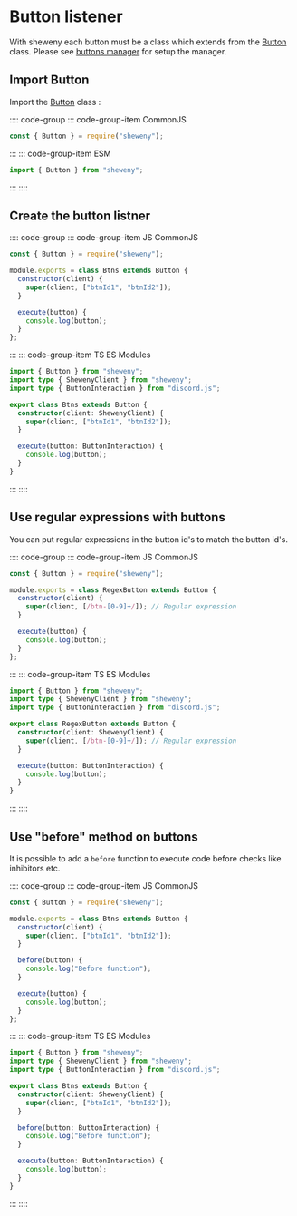 # Button listener

With sheweny each button must be a class which extends from the [Button](../../doc/structures/Button.md) class.
Please see [buttons manager](../managers/buttons) for setup the manager.

## Import Button

Import the [Button](../../doc/structures/Button.md) class :

:::: code-group
::: code-group-item CommonJS

```js
const { Button } = require("sheweny");
```

:::
::: code-group-item ESM

```js
import { Button } from "sheweny";
```

:::
::::

## Create the button listner

:::: code-group
::: code-group-item JS CommonJS

```js
const { Button } = require("sheweny");

module.exports = class Btns extends Button {
  constructor(client) {
    super(client, ["btnId1", "btnId2"]);
  }

  execute(button) {
    console.log(button);
  }
};
```

:::
::: code-group-item TS ES Modules

```ts
import { Button } from "sheweny";
import type { ShewenyClient } from "sheweny";
import type { ButtonInteraction } from "discord.js";

export class Btns extends Button {
  constructor(client: ShewenyClient) {
    super(client, ["btnId1", "btnId2"]);
  }

  execute(button: ButtonInteraction) {
    console.log(button);
  }
}
```

:::
::::

## Use regular expressions with buttons

You can put regular expressions in the button id's to match the button id's.

:::: code-group
::: code-group-item JS CommonJS

```js
const { Button } = require("sheweny");

module.exports = class RegexButton extends Button {
  constructor(client) {
    super(client, [/btn-[0-9]+/]); // Regular expression
  }

  execute(button) {
    console.log(button);
  }
};
```

:::
::: code-group-item TS ES Modules

```ts
import { Button } from "sheweny";
import type { ShewenyClient } from "sheweny";
import type { ButtonInteraction } from "discord.js";

export class RegexButton extends Button {
  constructor(client: ShewenyClient) {
    super(client, [/btn-[0-9]+/]); // Regular expression
  }

  execute(button: ButtonInteraction) {
    console.log(button);
  }
}
```

:::
::::

## Use "before" method on buttons

It is possible to add a `before` function to execute code before checks like inhibitors etc.

:::: code-group
::: code-group-item JS CommonJS

```js
const { Button } = require("sheweny");

module.exports = class Btns extends Button {
  constructor(client) {
    super(client, ["btnId1", "btnId2"]);
  }

  before(button) {
    console.log("Before function");
  }

  execute(button) {
    console.log(button);
  }
};
```

:::
::: code-group-item TS ES Modules

```ts
import { Button } from "sheweny";
import type { ShewenyClient } from "sheweny";
import type { ButtonInteraction } from "discord.js";

export class Btns extends Button {
  constructor(client: ShewenyClient) {
    super(client, ["btnId1", "btnId2"]);
  }

  before(button: ButtonInteraction) {
    console.log("Before function");
  }

  execute(button: ButtonInteraction) {
    console.log(button);
  }
}
```

:::
::::
